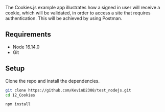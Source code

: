 The Cookies.js example app illustrates how a signed in user will receive a cookie, which will be validated, in order to access a site that requires authentication. This will be achieved by using Postman.

## Requirements

* Node 16.14.0
* Git

## Setup

Clone the repo and install the dependencies.

```bash
git clone https://github.com/KevinD2308/test_nodejs.git
cd 12_Cookies
```

```bash
npm install
```

